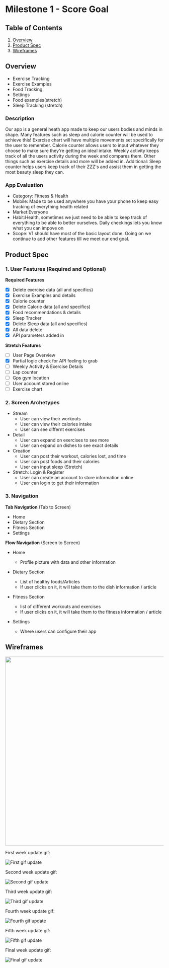 # Milestone 1 - Score Goal

## Table of Contents

1. [Overview](#Overview)
1. [Product Spec](#Product-Spec)
1. [Wireframes](#Wireframes)

## Overview
- Exercise Tracking
- Exercise Examples
- Food Tracking
- Settings
- Food examples(stretch)
- Sleep Tracking (stretch)

### Description

Our app is a general heath app made to keep our users bodies and minds in shape. Many features such as sleep and calorie counter will be used to achieve this!
Exercise chart will have multiple movements set specifically for the user to remember.
Calorie counter allows users to input whatever they choose to make sure they're getting an ideal intake.
Weekly activity keeps track of all the users activity during the week and compares them.
Other things such as exercise details and more will be added in.
Additional:
Sleep counter helps users keep track of their ZZZ's and assist them in getting the most beauty sleep they can.

### App Evaluation

- Category: Fitness & Health
- Mobile: Made to be used anywhere you have your phone to keep easy tracking of everything health related
- Market:Everyone
- Habit:Health, sometimes we just need to be able to keep track of everything to be able to better ourselves. Daily checkings lets you know what you can impove on
- Scope: V1 should have most of the basic layout done. Going on we continue to add other features till we meet our end goal.

## Product Spec

### 1. User Features (Required and Optional)

**Required Features**
- [x] Delete exercise data (all and specifics)
- [x] Exercise Examples and details
- [x] Calorie counter
- [x] Delete Calorie data (all and specifics)
- [x] Food recommendations & details
- [x] Sleep Tracker
- [x] Delete Sleep data (all and specifics)
- [x] All data delete
- [x] API parameters added in

**Stretch Features**
- [ ] User Page Overview
- [x] Partial logic check for API feeling to grab
- [ ] Weekly Activity & Exercise Details
- [ ] Lap counter
- [ ] Gps gym location
- [ ] User account stored online
- [ ] Exercise chart

### 2. Screen Archetypes

- Stream
  - User can view their workouts
  - User can view their calories intake
  - User can see differnt exercises 
- Detail
  - User can expand on exercises to see more
  - User can expand on dishes to see exact details
- Creation
  - User can post their workout, calories lost, and time
  - User can post foods and their calories
  - User can input sleep (Stretch)
- Stretch: Login & Register
  - User can create an account to store information online
  - User can login to get their information

### 3. Navigation

**Tab Navigation** (Tab to Screen)

* Home
* Dietary Section
* Fitness Section
* Settings

**Flow Navigation** (Screen to Screen)

- Home
  - Profile picture with data and other information
  
- Dietary Section
  - List of healthy foods/Articles
  - If user clicks on it, it will take them to the dish information / article

- Fitness Section
    - list of different workouts and exercises
    -  If user clicks on it, it will take them to the fitness information / article

- Settings
    - Where users can configure their app

## Wireframes

<img src="WireFrame.jpg" width=600>

First week update gif:

<img src="https://i.imgur.com/AWcvVet.gif" title='First update' width='' alt='First gif update'>

Second week update gif:

<img src="healthWeek2.gif" title='Second update' width='' alt='Second gif update'>

Third week update gif:

<img src="healthWeek3.gif" title='Third update' width='' alt='Third gif update'>

Fourth week update gif:

<img src="healthWeek4.gif" title='Fourth update' width='' alt='Fourth gif update'>

Fifth week update gif:

<img src="healthWeek5.gif" title='Fifth update' width='' alt='Fifth gif update'>

Final week update gif:

<img src="finalWeekGif.gif" title='Final update' width='' alt='Final gif update'>

